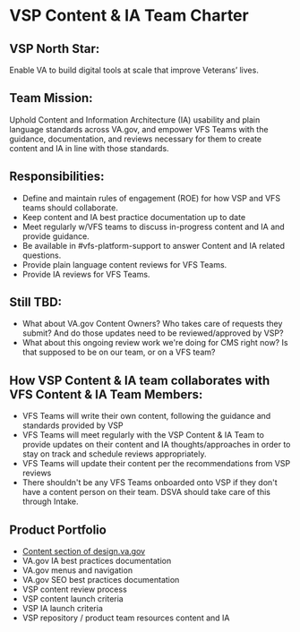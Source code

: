# VSP Content & IA Team Charter

## VSP North Star:
Enable VA to build digital tools at scale that improve Veterans’ lives.

## Team Mission:
Uphold Content and Information Architecture (IA) usability and plain language standards across VA.gov, and empower VFS Teams with the guidance, documentation, and reviews necessary for them to create content and IA in line with those standards.

## Responsibilities:
- Define and maintain rules of engagement (ROE) for how VSP and VFS teams should collaborate.
- Keep content and IA best practice documentation up to date
- Meet regularly w/VFS teams to discuss in-progress content and IA and provide guidance.
- Be available in #vfs-platform-support to answer Content and IA related questions.
- Provide plain language content reviews for VFS Teams.
- Provide IA reviews for VFS Teams.

## Still TBD:
- What about VA.gov Content Owners? Who takes care of requests they submit? And do those updates need to be reviewed/approved by VSP?
- What about this ongoing review work we're doing for CMS right now? Is that supposed to be on our team, or on a VFS team?

## How VSP Content & IA team collaborates with VFS Content & IA Team Members:
- VFS Teams will write their own content, following the guidance and standards provided by VSP
- VFS Teams will meet regularly with the VSP Content & IA Team to provide updates on their content and IA thoughts/approaches in order to stay on track and schedule reviews appropriately.
- VFS Teams will update their content per the recommendations from VSP reviews
- There shouldn't be any VFS Teams onboarded onto VSP if they don't have a content person on their team. DSVA should take care of this through Intake.

## Product Portfolio
- [Content section of design.va.gov](https://design.va.gov/content-style-guide/)
- VA.gov IA best practices documentation
- VA.gov menus and navigation
- VA.gov SEO best practices documentation
- VSP content review process
- VSP content launch criteria
- VSP IA launch criteria
- VSP repository / product team resources content and IA
